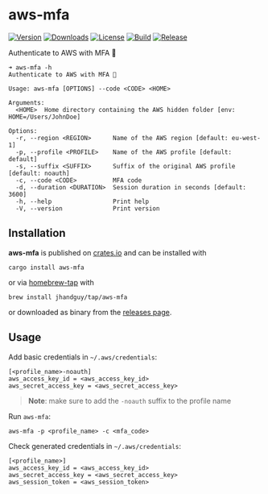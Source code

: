 # aws-mfa

[![Version](https://img.shields.io/crates/v/aws-mfa)](https://crates.io/crates/aws-mfa)
[![Downloads](https://img.shields.io/crates/d/aws-mfa)](https://crates.io/crates/aws-mfa)
[![License](https://img.shields.io/crates/l/aws-mfa)](LICENSE)
[![Build](https://img.shields.io/github/actions/workflow/status/jhandguy/aws-mfa/ci.yaml)](https://github.com/jhandguy/aws-mfa/actions/workflows/ci.yaml)
[![Release](https://img.shields.io/github/actions/workflow/status/jhandguy/aws-mfa/cd.yaml?label=release)](https://github.com/jhandguy/aws-mfa/actions/workflows/cd.yaml)

Authenticate to AWS with MFA 🔐

```shell
➜ aws-mfa -h
Authenticate to AWS with MFA 🔐

Usage: aws-mfa [OPTIONS] --code <CODE> <HOME>

Arguments:
  <HOME>  Home directory containing the AWS hidden folder [env: HOME=/Users/JohnDoe]

Options:
  -r, --region <REGION>      Name of the AWS region [default: eu-west-1]
  -p, --profile <PROFILE>    Name of the AWS profile [default: default]
  -s, --suffix <SUFFIX>      Suffix of the original AWS profile [default: noauth]
  -c, --code <CODE>          MFA code
  -d, --duration <DURATION>  Session duration in seconds [default: 3600]
  -h, --help                 Print help
  -V, --version              Print version
```

## Installation

**aws-mfa** is published on [crates.io](https://crates.io/crates/aws-mfa) and can be installed with

```shell
cargo install aws-mfa
```

or via [homebrew-tap](https://github.com/jhandguy/homebrew-tap) with

```shell
brew install jhandguy/tap/aws-mfa
```

or downloaded as binary from the [releases page](https://github.com/jhandguy/aws-mfa/releases).

## Usage

Add basic credentials in `~/.aws/credentials`:

```text
[<profile_name>-noauth]
aws_access_key_id = <aws_access_key_id>
aws_secret_access_key = <aws_secret_access_key>
```

> **Note**: make sure to add the `-noauth` suffix to the profile name

Run `aws-mfa`:
```shell
aws-mfa -p <profile_name> -c <mfa_code>
```

Check generated credentials in `~/.aws/credentials`:
```text
[<profile_name>]
aws_access_key_id = <aws_access_key_id>
aws_secret_access_key = <aws_secret_access_key>
aws_session_token = <aws_session_token>
```
